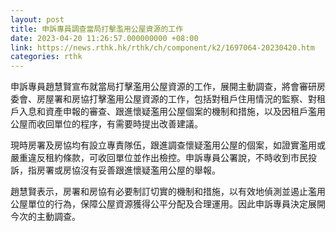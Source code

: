 ```yaml
---
layout: post
title: 申訴專員調查當局打擊濫用公屋資源的工作
date: 2023-04-20 11:26:57.000000000 +08:00
link: https://news.rthk.hk/rthk/ch/component/k2/1697064-20230420.htm
categories: rthk
---
```


申訴專員趙慧賢宣布就當局打擊濫用公屋資源的工作，展開主動調查，將會審研房委會、房屋署和房協打擊濫用公屋資源的工作，包括對租戶住用情況的監察、對租戶入息和資產申報的審查、跟進懷疑濫用公屋個案的機制和措施，以及因租戶濫用公屋而收回單位的程序，有需要時提出改善建議。
 
現時房署及房協均有設立專責隊伍，跟進調查懷疑濫用公屋的個案，如證實濫用或嚴重違反租約條款，可收回單位並作出檢控。申訴專員公署說，不時收到市民投訴，指房署或房協沒有妥善跟進懷疑濫用公屋的舉報。

趙慧賢表示，房署和房協有必要制訂切實的機制和措施，以有效地偵測並遏止濫用公屋單位的行為，保障公屋資源獲得公平分配及合理運用。因此申訴專員決定展開今次的主動調查。
